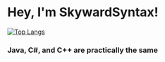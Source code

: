 # Hey, I'm SkywardSyntax!
[![Top Langs](https://github-readme-stats.vercel.app/api/top-langs/?username=SkywardSyntax&layout=compact&count_private=true)](https://github.com/anuraghazra/github-readme-stats)

### Java, C#, and C++ are practically the same




